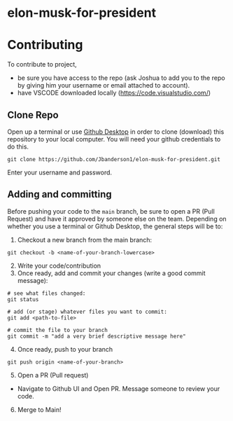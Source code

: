 # elon-musk-for-president


# Contributing

To contribute to project, 
- be sure you have access to the repo (ask Joshua to add you to the repo by giving him your username or email attached to account).
- have VSCODE downloaded locally (https://code.visualstudio.com/)

## Clone Repo

Open up a terminal or use [Github Desktop](https://desktop.github.com/) in order to clone (download) this repository to your local computer. You will need your github credentials to do this. 
```
git clone https://github.com/Jbanderson1/elon-musk-for-president.git
```
Enter your username and password. 

## Adding and committing

Before pushing your code to the `main` branch, be sure to open a PR (Pull Request) and have it approved by someone else on the team. Depending on whether you use a terminal or Github Desktop, the general steps will be to:

1. Checkout a new branch from the main branch:

```
git checkout -b <name-of-your-branch-lowercase>
```
2. Write your code/contribution
3. Once ready, add and commit your changes (write a good commit message):
```
# see what files changed:
git status

# add (or stage) whatever files you want to commit:
git add <path-to-file>

# commit the file to your branch
git commit -m "add a very brief descriptive message here"
```
4. Once ready, push to your branch

```
git push origin <name-of-your-branch>
```
5. Open a PR (Pull request)

- Navigate to Github UI and Open PR. Message someone to review your code. 

6. Merge to Main!